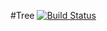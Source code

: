 #Tree
[![Build Status](https://travis-ci.org/NeverMore27/Tree.svg?branch=master)](https://travis-ci.org/NeverMore27/Tree)
